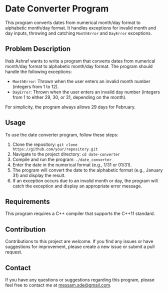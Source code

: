 # Date Converter Program

This program converts dates from numerical month/day format to alphabetic month/day format. It handles exceptions for invalid month and day inputs, throwing and catching `MonthError` and `DayError` exceptions.

## Problem Description

Ihab Ashraf wants to write a program that converts dates from numerical month/day format to alphabetic month/day format. The program should handle the following exceptions:

- `MonthError`: Thrown when the user enters an invalid month number (integers from 1 to 12).
- `DayError`: Thrown when the user enters an invalid day number (integers from 1 to either 29, 30, or 31, depending on the month).

For simplicity, the program always allows 29 days for February.

## Usage

To use the date converter program, follow these steps:

1. Clone the repository: `git clone https://github.com/your/repository.git`
2. Navigate to the project directory: `cd date-converter`
3. Compile and run the program: `./date_converter`
4. Enter the date in the numerical format (e.g., 1/31 or 01/31).
5. The program will convert the date to the alphabetic format (e.g., January 31) and display the result.
6. If an exception occurs due to an invalid month or day, the program will catch the exception and display an appropriate error message.

## Requirements

This program requires a C++ compiler that supports the C++11 standard.

## Contribution

Contributions to this project are welcome. If you find any issues or have suggestions for improvement, please create a new issue or submit a pull request.

## Contact

If you have any questions or suggestions regarding this program, please feel free to contact me at [messam.sde@gmail.com](mailto:messam.sde@gmail.com).
